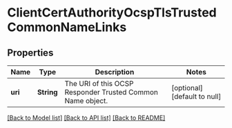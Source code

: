 # ClientCertAuthorityOcspTlsTrustedCommonNameLinks

## Properties
Name | Type | Description | Notes
------------ | ------------- | ------------- | -------------
**uri** | **String** | The URI of this OCSP Responder Trusted Common Name object. | [optional] [default to null]

[[Back to Model list]](../README.md#documentation-for-models) [[Back to API list]](../README.md#documentation-for-api-endpoints) [[Back to README]](../README.md)


